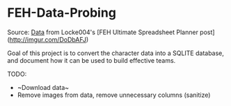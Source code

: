 # FEH-Data-Probing

Source:
[Data](https://docs.google.com/spreadsheets/d/1P39ItMMS0kV9YShUrvx-kUCyefG2hF6v0FYCDR5gCik/edit?usp=sharing) from Locke004's [FEH Ultimate Spreadsheet Planner post] (http://imgur.com/DoDbAFJ)

Goal of this project is to convert the character data into a SQLITE database, and document how it can be used to build effective teams.

TODO:
* ~Download data~
* Remove images from data, remove unnecessary columns (sanitize)

